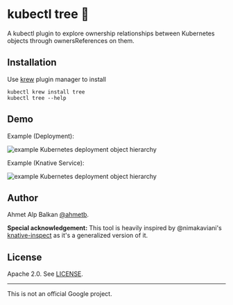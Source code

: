 # kubectl tree 🎄

A kubectl plugin to explore ownership relationships between Kubernetes objects
through ownersReferences on them.

## Installation

Use [krew](https://sigs.k8s.io/krew) plugin manager to install

    kubectl krew install tree
    kubectl tree --help

## Demo

Example (Deployment):

![example Kubernetes deployment object hierarchy](assets/example-1.png)

Example (Knative Service):

![example Kubernetes deployment object hierarchy](assets/example-2.png)

## Author

Ahmet Alp Balkan [@ahmetb](https://twitter.com/ahmetb).

**Special acknowledgement:** This tool is heavily inspired by @nimakaviani's
[knative-inspect](https://github.com/nimakaviani/knative-inspect/) as it's a
generalized version of it.

## License

Apache 2.0. See [LICENSE](./LICENSE).

---

This is not an official Google project.
